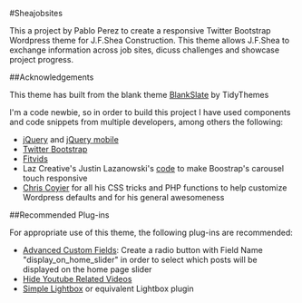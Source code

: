 #Sheajobsites

This a project by Pablo Perez to create a responsive Twitter Bootstrap Wordpress theme for J.F.Shea Construction. 
This theme allows J.F.Shea to exchange information across job sites, dicuss challenges and showcase project progress.

##Acknowledgements

This theme has built from the blank theme [BlankSlate](http://wordpress.org/themes/blankslate) by TidyThemes

I'm a code newbie, so in order to build this project I have used components and code snippets from multiple developers, among others the following:

* [jQuery](http://jquery.com/) and [jQuery mobile](http://jquerymobile.com/)
* [Twitter Bootstrap](http://getbootstrap.com/)
* [Fitvids](http://fitvidsjs.com/)
* Laz Creative's Justin Lazanowski's [code](http://lazcreative.com/blog/adding-swipe-support-to-bootstrap-carousel-3-0/) to make Boostrap's carousel touch responsive
* [Chris Coyier](http://css-tricks.com/) for all his CSS tricks and PHP functions to help customize Wordpress defaults and for his general awesomeness

##Recommended Plug-ins

For appropriate use of this theme, the following plug-ins are recommended:

* [Advanced Custom Fields](http://www.advancedcustomfields.com/): Create a radio button with Field Name "display_on_home_slider" in order to select which posts will be displayed on the home page slider
* [Hide Youtube Related Videos](https://wordpress.org/plugins/hide-youtube-related-videos/)
* [Simple Lightbox](https://wordpress.org/plugins/simple-lightbox/) or equivalent Lightbox plugin